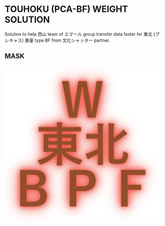 # TOUHOKU (PCA-BF) WEIGHT SOLUTION
Solution to help 西山 team of エマール group transfer data faster for 東北 (プレキャス) 重量 type BF from 文化シャッター partner.

## MASK
<p align="center">
<img src="https://raw.githubusercontent.com/Tynab/Touhoku-Pca-BF-Weight/main/pic/0.png"></img>
</p>